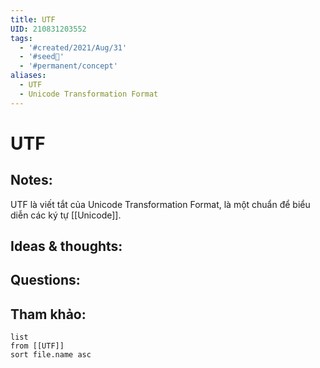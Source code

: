 ```yaml
---
title: UTF
UID: 210831203552
tags:
  - '#created/2021/Aug/31'
  - '#seed🥜'
  - '#permanent/concept'
aliases:
  - UTF
  - Unicode Transformation Format
---
```

# UTF

## Notes:
UTF là viết tắt của Unicode Transformation Format, là một chuẩn để biểu diễn các ký tự [[Unicode]]. 

## Ideas & thoughts:

## Questions:


## Tham khảo:
```dataview
list
from [[UTF]]
sort file.name asc
```